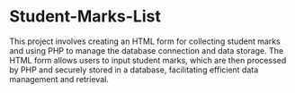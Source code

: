 # Student-Marks-List
This project involves creating an HTML form for collecting student marks and using PHP to manage the database connection and data storage. The HTML form allows users to input student marks, which are then processed by PHP and securely stored in a database, facilitating efficient data management and retrieval.

